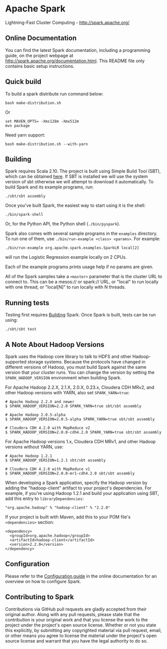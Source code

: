 # Apache Spark

Lightning-Fast Cluster Computing - <http://spark.apache.org/>


## Online Documentation

You can find the latest Spark documentation, including a programming
guide, on the project webpage at <http://spark.apache.org/documentation.html>.
This README file only contains basic setup instructions.

## Quick build

To build a spark distribute run command below:

    bash make-distribution.sh

Or

    set MAVEN_OPTS= -Xms128m -Xmx512m
    mvn package

Need yarn support:

    bash make-distribution.sh --with-yarn

## Building

Spark requires Scala 2.10. The project is built using Simple Build Tool (SBT),
which can be obtained [here](http://www.scala-sbt.org). If SBT is installed we
will use the system version of sbt otherwise we will attempt to download it
automatically. To build Spark and its example programs, run:

    ./sbt/sbt assembly

Once you've built Spark, the easiest way to start using it is the shell:

    ./bin/spark-shell

Or, for the Python API, the Python shell (`./bin/pyspark`).

Spark also comes with several sample programs in the `examples` directory.
To run one of them, use `./bin/run-example <class> <params>`. For example:

    ./bin/run-example org.apache.spark.examples.SparkLR local[2]

will run the Logistic Regression example locally on 2 CPUs.

Each of the example programs prints usage help if no params are given.

All of the Spark samples take a `<master>` parameter that is the cluster URL
to connect to. This can be a mesos:// or spark:// URL, or "local" to run
locally with one thread, or "local[N]" to run locally with N threads.

## Running tests

Testing first requires [Building](#building) Spark. Once Spark is built, tests
can be run using:

`./sbt/sbt test`
 
## A Note About Hadoop Versions

Spark uses the Hadoop core library to talk to HDFS and other Hadoop-supported
storage systems. Because the protocols have changed in different versions of
Hadoop, you must build Spark against the same version that your cluster runs.
You can change the version by setting the `SPARK_HADOOP_VERSION` environment
when building Spark.

For Apache Hadoop 2.2.X, 2.1.X, 2.0.X, 0.23.x, Cloudera CDH MRv2, and other Hadoop versions
with YARN, also set `SPARK_YARN=true`:

    # Apache Hadoop 2.2.X and newer
    $ SPARK_HADOOP_VERSION=2.2.0 SPARK_YARN=true sbt/sbt assembly

    # Apache Hadoop 2.0.5-alpha
    $ SPARK_HADOOP_VERSION=2.0.5-alpha SPARK_YARN=true sbt/sbt assembly

    # Cloudera CDH 4.2.0 with MapReduce v2
    $ SPARK_HADOOP_VERSION=2.0.0-cdh4.2.0 SPARK_YARN=true sbt/sbt assembly

For Apache Hadoop versions 1.x, Cloudera CDH MRv1, and other Hadoop
versions without YARN, use:

    # Apache Hadoop 1.2.1
    $ SPARK_HADOOP_VERSION=1.2.1 sbt/sbt assembly

    # Cloudera CDH 4.2.0 with MapReduce v1
    $ SPARK_HADOOP_VERSION=2.0.0-mr1-cdh4.2.0 sbt/sbt assembly

When developing a Spark application, specify the Hadoop version by adding the
"hadoop-client" artifact to your project's dependencies. For example, if you're
using Hadoop 1.2.1 and build your application using SBT, add this entry to
`libraryDependencies`:

    "org.apache.hadoop" % "hadoop-client" % "2.2.0"

If your project is built with Maven, add this to your POM file's `<dependencies>` section:

    <dependency>
      <groupId>org.apache.hadoop</groupId>
      <artifactId>hadoop-client</artifactId>
      <version>2.2.0</version>
    </dependency>


## Configuration

Please refer to the [Configuration guide](http://spark.apache.org/docs/latest/configuration.html)
in the online documentation for an overview on how to configure Spark.


## Contributing to Spark

Contributions via GitHub pull requests are gladly accepted from their original
author. Along with any pull requests, please state that the contribution is
your original work and that you license the work to the project under the
project's open source license. Whether or not you state this explicitly, by
submitting any copyrighted material via pull request, email, or other means
you agree to license the material under the project's open source license and
warrant that you have the legal authority to do so.

